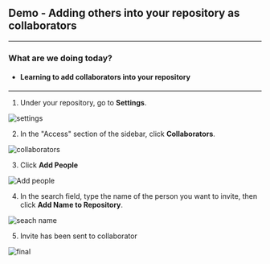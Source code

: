 ## Demo - Adding others into your repository as collaborators

------------------------------------------------------------------
### What are we doing today?

- #### Learning to add collaborators into your repository
-------------------------------------------------------------------

1. Under your repository, go to **Settings**.

![settings](https://github.com/mygclass2020/Demos/assets/145348137/bd7afd11-58d3-4c1a-9886-856bcc5328da)

2. In the "Access" section of the sidebar, click **Collaborators**.

![collaborators](https://github.com/mygclass2020/Demos/assets/145348137/c2c76de9-8f7a-4ba4-bcd1-7b9f518e884f)

3. Click **Add People**

![Add people](https://github.com/mygclass2020/Demos/assets/145348137/2086d993-7ca8-4d90-acc1-01d317e3e171)

4. In the search field, type the name of the person you want to invite, then click **Add Name to Repository**.

![seach name](https://github.com/mygclass2020/Demos/assets/145348137/032702b4-1d00-412e-a56b-bcf2936b95c6)

5. Invite has been sent to collaborator

![final](https://github.com/mygclass2020/Demos/assets/145348137/75377e60-8f20-43b3-bc71-f1e85e19e28b)
